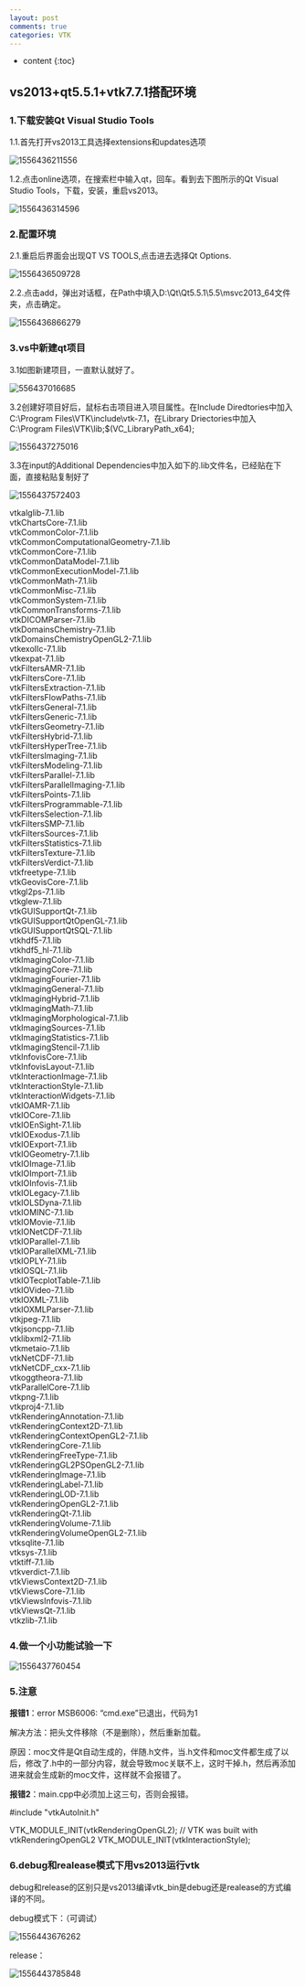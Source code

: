 ```yaml
---
layout: post
comments: true
categories: VTK
---
```

* content
{:toc}
## vs2013+qt5.5.1+vtk7.7.1搭配环境

### 1.下载安装Qt Visual Studio Tools

1.1.首先打开vs2013工具选择extensions和updates选项

![1556436211556](https://raw.githubusercontent.com/MaoChengEr/maochenger.github.io/master/imgs/1556436211556.png)

1.2.点击online选项，在搜索栏中输入qt，回车。看到去下图所示的Qt Visual Studio Tools，下载，安装，重启vs2013。

![1556436314596](https://raw.githubusercontent.com/MaoChengEr/maochenger.github.io/master/imgs/1556436314596.png)

### 2.配置环境

2.1.重启后界面会出现QT VS TOOLS,点击进去选择Qt Options.

![1556436509728](https://raw.githubusercontent.com/MaoChengEr/maochenger.github.io/master/imgs/1556436509728.png)

2.2.点击add，弹出对话框，在Path中填入D:\Qt\Qt5.5.1\5.5\msvc2013_64文件夹，点击确定。

![1556436866279](https://raw.githubusercontent.com/MaoChengEr/maochenger.github.io/master/imgs/1556436866279.png)

### 3.vs中新建qt项目

3.1如图新建项目，一直默认就好了。

![556437016685](https://raw.githubusercontent.com/MaoChengEr/maochenger.github.io/master/imgs/1556437076942.png)

3.2创建好项目好后，鼠标右击项目进入项目属性。在Include Diredtories中加入 C:\Program Files\VTK\include\vtk-7.1，在Library Driectories中加入C:\Program Files\VTK\lib;$(VC_LibraryPath_x64);

![1556437275016](https://raw.githubusercontent.com/MaoChengEr/maochenger.github.io/master/imgs/1556437275016.png)

3.3在input的Additional Dependencies中加入如下的.lib文件名，已经贴在下面，直接粘贴复制好了

![1556437572403](https://raw.githubusercontent.com/MaoChengEr/maochenger.github.io/master/imgs/1556437572403.png)

vtkalglib-7.1.lib  
vtkChartsCore-7.1.lib  
vtkCommonColor-7.1.lib  
vtkCommonComputationalGeometry-7.1.lib  
vtkCommonCore-7.1.lib  
vtkCommonDataModel-7.1.lib  
vtkCommonExecutionModel-7.1.lib  
vtkCommonMath-7.1.lib  
vtkCommonMisc-7.1.lib  
vtkCommonSystem-7.1.lib  
vtkCommonTransforms-7.1.lib  
vtkDICOMParser-7.1.lib  
vtkDomainsChemistry-7.1.lib  
vtkDomainsChemistryOpenGL2-7.1.lib  
vtkexoIIc-7.1.lib  
vtkexpat-7.1.lib  
vtkFiltersAMR-7.1.lib  
vtkFiltersCore-7.1.lib  
vtkFiltersExtraction-7.1.lib  
vtkFiltersFlowPaths-7.1.lib  
vtkFiltersGeneral-7.1.lib  
vtkFiltersGeneric-7.1.lib  
vtkFiltersGeometry-7.1.lib  
vtkFiltersHybrid-7.1.lib  
vtkFiltersHyperTree-7.1.lib  
vtkFiltersImaging-7.1.lib  
vtkFiltersModeling-7.1.lib  
vtkFiltersParallel-7.1.lib  
vtkFiltersParallelImaging-7.1.lib  
vtkFiltersPoints-7.1.lib  
vtkFiltersProgrammable-7.1.lib  
vtkFiltersSelection-7.1.lib  
vtkFiltersSMP-7.1.lib  
vtkFiltersSources-7.1.lib  
vtkFiltersStatistics-7.1.lib  
vtkFiltersTexture-7.1.lib  
vtkFiltersVerdict-7.1.lib  
vtkfreetype-7.1.lib  
vtkGeovisCore-7.1.lib  
vtkgl2ps-7.1.lib  
vtkglew-7.1.lib  
vtkGUISupportQt-7.1.lib  
vtkGUISupportQtOpenGL-7.1.lib  
vtkGUISupportQtSQL-7.1.lib  
vtkhdf5-7.1.lib  
vtkhdf5_hl-7.1.lib  
vtkImagingColor-7.1.lib  
vtkImagingCore-7.1.lib  
vtkImagingFourier-7.1.lib  
vtkImagingGeneral-7.1.lib  
vtkImagingHybrid-7.1.lib  
vtkImagingMath-7.1.lib  
vtkImagingMorphological-7.1.lib  
vtkImagingSources-7.1.lib  
vtkImagingStatistics-7.1.lib  
vtkImagingStencil-7.1.lib  
vtkInfovisCore-7.1.lib  
vtkInfovisLayout-7.1.lib  
vtkInteractionImage-7.1.lib  
vtkInteractionStyle-7.1.lib  
vtkInteractionWidgets-7.1.lib  
vtkIOAMR-7.1.lib  
vtkIOCore-7.1.lib  
vtkIOEnSight-7.1.lib  
vtkIOExodus-7.1.lib  
vtkIOExport-7.1.lib  
vtkIOGeometry-7.1.lib  
vtkIOImage-7.1.lib  
vtkIOImport-7.1.lib  
vtkIOInfovis-7.1.lib  
vtkIOLegacy-7.1.lib  
vtkIOLSDyna-7.1.lib  
vtkIOMINC-7.1.lib  
vtkIOMovie-7.1.lib  
vtkIONetCDF-7.1.lib  
vtkIOParallel-7.1.lib  
vtkIOParallelXML-7.1.lib  
vtkIOPLY-7.1.lib  
vtkIOSQL-7.1.lib  
vtkIOTecplotTable-7.1.lib  
vtkIOVideo-7.1.lib  
vtkIOXML-7.1.lib  
vtkIOXMLParser-7.1.lib   
vtkjpeg-7.1.lib  
vtkjsoncpp-7.1.lib  
vtklibxml2-7.1.lib  
vtkmetaio-7.1.lib  
vtkNetCDF-7.1.lib  
vtkNetCDF_cxx-7.1.lib  
vtkoggtheora-7.1.lib  
vtkParallelCore-7.1.lib  
vtkpng-7.1.lib  
vtkproj4-7.1.lib  
vtkRenderingAnnotation-7.1.lib  
vtkRenderingContext2D-7.1.lib  
vtkRenderingContextOpenGL2-7.1.lib  
vtkRenderingCore-7.1.lib  
vtkRenderingFreeType-7.1.lib  
vtkRenderingGL2PSOpenGL2-7.1.lib  
vtkRenderingImage-7.1.lib  
vtkRenderingLabel-7.1.lib  
vtkRenderingLOD-7.1.lib  
vtkRenderingOpenGL2-7.1.lib  
vtkRenderingQt-7.1.lib  
vtkRenderingVolume-7.1.lib  
vtkRenderingVolumeOpenGL2-7.1.lib  
vtksqlite-7.1.lib  
vtksys-7.1.lib  
vtktiff-7.1.lib  
vtkverdict-7.1.lib  
vtkViewsContext2D-7.1.lib  
vtkViewsCore-7.1.lib  
vtkViewsInfovis-7.1.lib  
vtkViewsQt-7.1.lib  
vtkzlib-7.1.lib  

### 4.做一个小功能试验一下

![1556437760454](https://raw.githubusercontent.com/MaoChengEr/maochenger.github.io/master/imgs/1556437760454.png)

### 5.注意

**报错1**：error MSB6006: “cmd.exe”已退出，代码为1

解决方法：把头文件移除（不是删除），然后重新加载。

原因：moc文件是Qt自动生成的，伴随.h文件，当.h文件和moc文件都生成了以后，修改了.h中的一部分内容，就会导致moc关联不上，这时干掉.h，然后再添加进来就会生成新的moc文件，这样就不会报错了。

**报错2**：main.cpp中必须加上这三句，否则会报错。

#include "vtkAutoInit.h"

VTK_MODULE_INIT(vtkRenderingOpenGL2); // VTK was built with vtkRenderingOpenGL2
VTK_MODULE_INIT(vtkInteractionStyle);

### 6.debug和realease模式下用vs2013运行vtk

debug和release的区别只是vs2013编译vtk_bin是debug还是realease的方式编译的不同。

debug模式下：（可调试）

![1556443676262](https://raw.githubusercontent.com/MaoChengEr/maochenger.github.io/master/imgs/1556443676262.png)

release：

![1556443785848](https://raw.githubusercontent.com/MaoChengEr/maochenger.github.io/master/imgs/1556443785848.png)






















